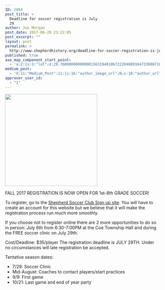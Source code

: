 ```yaml
---
ID: 2064
post_title: >
  Deadline for soccer registration is July
  29
author: Jon Morgan
post_date: 2017-06-28 23:22:05
post_excerpt: ""
layout: post
permalink: >
  http://www.shepherdhistory.org/deadline-for-soccer-registration-is-july-29/
published: true
ase_map_component_start_point:
  - 'a:2:{s:3:"lat";d:29.760000000000001563194018672220408916473388671875;s:3:"lng";d:-95.3799999999999954525264911353588104248046875;}'
medium_post:
  - 'O:11:"Medium_Post":11:{s:16:"author_image_url";N;s:10:"author_url";N;s:11:"byline_name";N;s:12:"byline_email";N;s:10:"cross_link";s:2:"no";s:2:"id";N;s:21:"follower_notification";s:3:"yes";s:7:"license";s:19:"all-rights-reserved";s:14:"publication_id";s:12:"881fb60cdbf3";s:6:"status";s:4:"none";s:3:"url";N;}'
approver_user_id:
  - "1"
---
```

<img title="" src="http://www.shepherdhistory.org/wp-content/uploads/2017/06/null-8.png" alt="" width="300" height="300" />

FALL 2017 REGISTRATION IS NOW OPEN FOR 1st-8th GRADE SOCCER!

To register, go to the <a href="leagues.bluesombrero.com/shepherdsoccer">Shepherd Soccer Club Sign up site</a>. You will have to create an account for this website but we believe that it will make the registration process run much more smoothly.

If you choose not to register online there are 2 more opportunities to do so in person: July 6th from 6:30-7:00PM at the Coe Township Hall and during the FREE soccer clinic on July 29th.

Cost/Deadline: $35/player The registration deadline is JULY 29TH. Under no circumstances will late registration be accepted.

Tentative season dates:
<ul>
 	<li>7/29: Soccer Clinic</li>
 	<li>Mid-August: Coaches to contact players/start practices</li>
 	<li>9/9: First game</li>
 	<li>10/21: Last game and end of year party</li>
</ul>